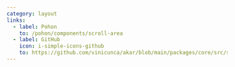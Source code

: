 ```yaml
---
category: layout
links:
  - label: Pohon
    to: /pohon/components/scroll-area
  - label: GitHub
    icon: i-simple-icons-github
    to: https://github.com/vinicunca/akar/blob/main/packages/core/src/scroll-area/index.ts
---
```

